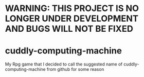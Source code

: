 # **WARNING: THIS PROJECT IS NO LONGER UNDER DEVELOPMENT AND BUGS WILL NOT BE FIXED**
# cuddly-computing-machine
My Rpg game that I decided to call the suggested name of cuddly-computing-machine from github for some reason
